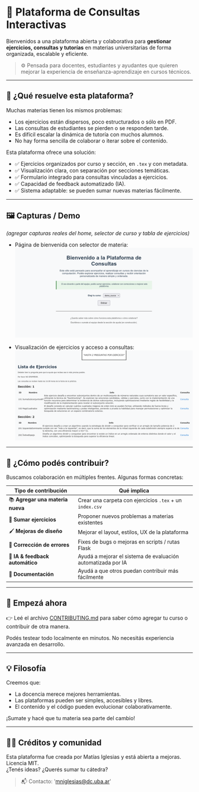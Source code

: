 # 📘 Plataforma de Consultas Interactivas

Bienvenidos a una plataforma abierta y colaborativa para **gestionar ejercicios, consultas y tutorías** en materias universitarias de forma organizada, escalable y eficiente.

> ⚙️ Pensada para docentes, estudiantes y ayudantes que quieren mejorar la experiencia de enseñanza-aprendizaje en cursos técnicos.

---

## 🎯 ¿Qué resuelve esta plataforma?

Muchas materias tienen los mismos problemas:
- Los ejercicios están dispersos, poco estructurados o sólo en PDF.
- Las consultas de estudiantes se pierden o se responden tarde.
- Es difícil escalar la dinámica de tutoría con muchos alumnos.
- No hay forma sencilla de colaborar o iterar sobre el contenido.

Esta plataforma ofrece una solución:
- ✅ Ejercicios organizados por curso y sección, en `.tex` y con metadata.
- ✅ Visualización clara, con separación por secciones temáticas.
- ✅ Formulario integrado para consultas vinculadas a ejercicios.
- ✅ Capacidad de feedback automatizado (IA).
- ✅ Sistema adaptable: se pueden sumar nuevas materias fácilmente.

---

## 🖼️ Capturas / Demo

_(agregar capturas reales del home, selector de curso y tabla de ejercicios)_

- Página de bienvenida con selector de materia:
  ![Pantalla de inicio](docs/assets/home.png)

- Visualización de ejercicios y acceso a consultas:
  ![Ejercicios cargados](docs/assets/tabla-ejercicios.png)

---

## 🙌 ¿Cómo podés contribuir?

Buscamos colaboración en múltiples frentes. Algunas formas concretas:

| Tipo de contribución             | Qué implica                                                                 |
|----------------------------------|------------------------------------------------------------------------------|
| 📚 **Agregar una materia nueva** | Crear una carpeta con ejercicios `.tex` + un `index.csv`                   |
| 🧠 **Sumar ejercicios**          | Proponer nuevos problemas a materias existentes                             |
| 🖌️ **Mejoras de diseño**         | Mejorar el layout, estilos, UX de la plataforma                             |
| 💬 **Corrección de errores**     | Fixes de bugs o mejoras en scripts / rutas Flask                            |
| 🤖 **IA & feedback automático**  | Ayudá a mejorar el sistema de evaluación automatizada por IA               |
| 📝 **Documentación**             | Ayudá a que otros puedan contribuir más fácilmente                          |

---

## 📎 Empezá ahora

👉 Leé el archivo [CONTRIBUTING.md](CONTRIBUTING.md) para saber cómo agregar tu curso o contribuir de otra manera.

Podés testear todo localmente en minutos. No necesitás experiencia avanzada en desarrollo.

---

## 💡 Filosofía

Creemos que:
- La docencia merece mejores herramientas.
- Las plataformas pueden ser simples, accesibles y libres.
- El contenido y el código pueden evolucionar colaborativamente.

¡Sumate y hacé que tu materia sea parte del cambio!

---

## 🧑‍💻 Créditos y comunidad

Esta plataforma fue creada por Matías Iglesias y está abierta a mejoras.  
Licencia MIT.  
¿Tenés ideas? ¿Querés sumar tu cátedra?  
> 📬 Contacto: 'mniglesias@dc.uba.ar'

